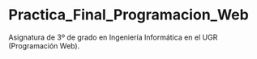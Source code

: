 # Practica_Final_Programacion_Web
Asignatura de 3º de grado en Ingeniería Informática en el UGR (Programación Web).

